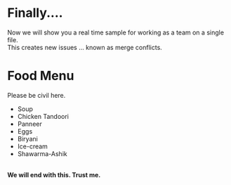 # Finally....
Now we will show you a real time sample for working as a team on a single file.
<br>
This creates new issues ... known as merge conflicts.
<br>
# Food Menu
Please be civil here.
<br>
* Soup
* Chicken Tandoori
* Panneer
* Eggs
* Biryani
* Ice-cream
* Shawarma-Ashik
<br>
<b>We will end with this. Trust me.</b>
